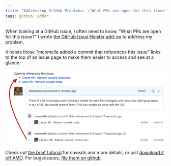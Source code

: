```yaml
---
title: "Addressing GitHub Problems: \"What PRs are open for this issue?\""
tags: github, addon
---
```

When looking at a GitHub issue, I often need to know, "What PRs are open for this issue?" I wrote [the GitHub Issue Hoister add-on][addon] to address my problem.

It hoists those "mcomella added a commit that references this issue" links to the top of an issue page to make them easier to access and see at a glance:

![An example of the Issue Hoister in use](/im/posts/issue-hoister-example.png)

Check out [the brief tutorial][tutorial] for caveats and more details, or just [download it off AMO][addon]. For bugs/issues, [file them on github][issues]. 

[addon]: https://addons.mozilla.org/en-US/firefox/addon/github-issue-hoister/
[issues]: https://github.com/mcomella/github-issue-hoister/issues
[tutorial]: https://github.com/mcomella/github-issue-hoister/blob/master/docs/tutorial.md
